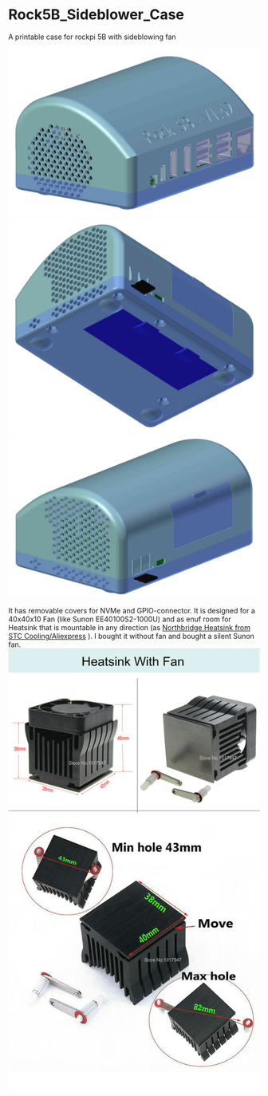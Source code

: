 # Rock5B_Sideblower_Case
A printable case for rockpi 5B with sideblowing fan

![view0](Promo/Rock5B-Sideblow01.jpg)
![view0](Promo/Rock5B-Sideblow03.jpg)
![view0](Promo/Rock5B-Sideblow02.jpg)

It has removable covers for NVMe and GPIO-connector.
It is designed for a 40x40x10 Fan (like Sunon EE40100S2-1000U)
and as enuf room for Heatsink that is mountable in any direction (as [Northbridge Heatsink from STC Cooling/Aliexpress](https://de.aliexpress.com/item/32432346031.html) ). I bought it without fan and bought a silent Sunon fan.
![Heatsink](Promo/Heatsink.webp)
